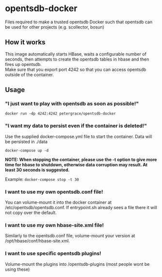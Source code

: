 # opentsdb-docker

Files required to make a trusted opentsdb Docker such that opentsdb can be used for other projects (e.g. scollector, bosun)

## How it works
This image automatically starts HBase, waits a configurable number of  seconds, then 
attempts to create the opentsdb tables in hbase and then fires up opentsdb.  
Make sure that you export port 4242 so that you can access opentsdb outside of the container.

## Usage

### "I just want to play with opentsdb as soon as possible!"
`docker run -dp 4242:4242 petergrace/opentsdb-docker`

### "I want my data to persist even if the container is deleted!"
Use the supplied docker-compose.yml file to start the container.  Data will be persisted in ./data

`docker-compose up -d`

**NOTE: When stopping the container, please use the -t option to give more time for hbase to shutdown, 
otherwise data corruption may result.  At least 30 seconds is suggested.**

Example: `docker-compose stop -t 30`

### I want to use my own opentsdb.conf file!
You can volume-mount it into the docker container at /etc/opentsdb/opentsdb.conf.  If entrypoint.sh 
already sees a file there it will not copy over the default.

### I want to use my own hbase-site.xml file!
Similarly to the opentsdb.conf file, volume-mount your version at /opt/hbase/conf/hbase-site.xml.

### I want to use specific opentsdb plugins!
Volume-mount the plugins into /opentsdb-plugins (most people wont be using these)
